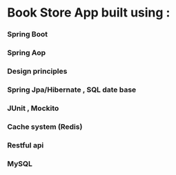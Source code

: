 # Book Store App built using :
### Spring Boot 
### Spring Aop
### Design principles
### Spring Jpa/Hibernate , SQL date base
### JUnit  , Mockito 
### Cache system (Redis)
### Restful api
### MySQL


